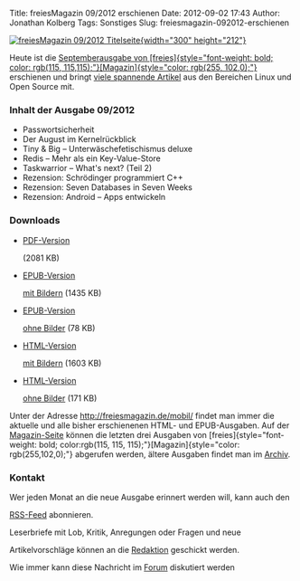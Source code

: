 Title: freiesMagazin 09/2012 erschienen
Date: 2012-09-02 17:43
Author: Jonathan Kolberg
Tags: Sonstiges
Slug: freiesmagazin-092012-erschienen

[![freiesMagazin 09/2012
Titelseite](http://www.freiesmagazin.de/system/files/freiesmagazin-2012-09.png){width="300"
height="212"}](http://www.freiesmagazin.de/system/files/freiesmagazin-2012-09.png)


Heute ist die [Septemberausgabe von
[freies]{style="font-weight: bold; color: rgb(115, 115,115);"}[Magazin]{style="color: rgb(255, 102,0);"}](http://www.freiesmagazin.de/20120902-septemberausgabe-erschienen)
erschienen und bringt [viele spannende
Artikel](http://www.freiesmagazin.de/freiesMagazin-2012-09) aus den
Bereichen Linux und Open Source mit.


<!--break--><!--break-->

### Inhalt der Ausgabe 09/2012


-   Passwortsicherheit
-   Der August im Kernelrückblick
-   Tiny & Big – Unterwäschefetischismus deluxe
-   Redis – Mehr als ein Key-Value-Store
-   Taskwarrior – What's next? (Teil 2)
-   Rezension: Schrödinger programmiert C++
-   Rezension: Seven Databases in Seven Weeks
-   Rezension: Android – Apps entwickeln


### Downloads


-   [PDF-Version](http://www.freiesmagazin.de/ftp/2012/freiesMagazin-2012-09.pdf)  
   
    
    (2081 KB)
-   <a href="http://www.freiesmagazin.de/ftp/2012/freiesMagazin-2012-09-bilder.epub">EPUB-Version  
   
    
    mit Bildern</a> (1435 KB)
-   <a href="http://www.freiesmagazin.de/ftp/2012/freiesMagazin-2012-09.epub">EPUB-Version  
   
    
    ohne Bilder</a> (78 KB)
-   <a href="http://www.freiesmagazin.de/mobil/freiesMagazin-2012-09-bilder.html">HTML-Version  
   
    
    mit Bildern</a> (1603 KB)
-   <a href="http://www.freiesmagazin.de/mobil/freiesMagazin-2012-09.html">HTML-Version  
   
    
    ohne Bilder</a> (171 KB)


Unter der Adresse <http://freiesmagazin.de/mobil/> findet man immer die
aktuelle und alle bisher erschienenen HTML- und EPUB-Ausgaben. Auf der
[Magazin-Seite](http://www.freiesmagazin.de/magazin) können die letzten
drei Ausgaben von
[freies]{style="font-weight: bold; color:rgb(115, 115, 115);"}[Magazin]{style="color: rgb(255,102,0);"}
abgerufen werden, ältere Ausgaben findet man im
[Archiv](http://www.freiesmagazin.de/archiv).


### Kontakt


Wer jeden Monat an die neue Ausgabe erinnert werden will, kann auch den  

[RSS-Feed](http://www.freiesmagazin.de/rss.xml) abonnieren.  

Leserbriefe mit Lob, Kritik, Anregungen oder Fragen und neue  

Artikelvorschläge können an die
[Redaktion](http://www.freiesmagazin.de/kontakt) geschickt werden.


Wie immer kann diese Nachricht im
[Forum](http://forum.kubuntu-de.org/index.php?topic=16724) diskutiert
werden



